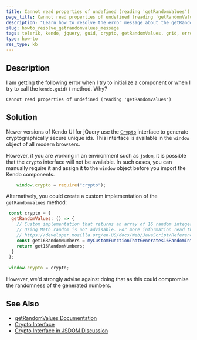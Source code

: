 ```yaml
---
title: Cannot read properties of undefined (reading 'getRandomValues')
page_title: Cannot read properties of undefined (reading 'getRandomValues')
description: "Learn how to resolve the error message about the getRandomValues method."
slug: howto_resolve_getrandomvalues_message
tags: telerik, kendo, jquery, guid, crypto, getRandomValues, grid, error, defined
type: how-to
res_type: kb
---
```


## Description

I am getting the following error when I try to initialize a component or when I try to call the `kendo.guid()` method. Why?

```
Cannot read properties of undefined (reading 'getRandomValues')
```

## Solution

Newer versions of Kendo UI for jQuery use the [`Crypto`](https://developer.mozilla.org/en-US/docs/Web/API/Crypto) interface to generate cryptographically secure unique ids. This interface is available in the `window` object of all modern browsers.

However, if you are working in an environment such as `jsdom`, it is possible that the `crypto` interface will not be available. In such cases, you can manually require it and assign it to the `window` object before you import the Kendo components.

```javascript
    window.crypto = require("crypto");
```

Alternatively, you could create a custom implementation of the `getRandomValues` method:

```javascript
 const crypto = {
  getRandomValues: () => {
    // Custom implementation that returns an array of 16 random integers.
    // Using Math.random is not advisable. For more information read the note here:
    // https://developer.mozilla.org/en-US/docs/Web/JavaScript/Reference/Global_Objects/Math/random
    const get16RandomNumbers = myCustomFunctionThatGenerates16RandomIntegers();
    return get16RandomNumbers;
  }
 };
 
 window.crypto = crypto;
```

However, we'd strongly advise against doing that as this could compromise the randomness of the generated numbers.

## See Also

* [getRandomValues Documentation](https://developer.mozilla.org/en-US/docs/Web/API/Crypto/getRandomValues)
* [Crypto Interface](https://developer.mozilla.org/en-US/docs/Web/API/Crypto)
* [Crypto Interface in JSDOM Discussion](https://github.com/jsdom/jsdom/issues/1612)
